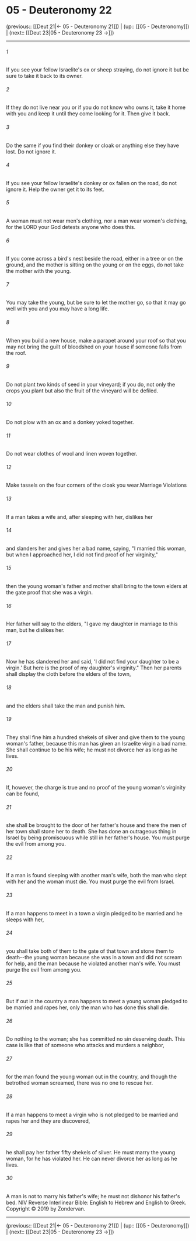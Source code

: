 # 05 - Deuteronomy 22

(previous:: [[Deut 21|← 05 - Deuteronomy 21]]) | (up:: [[05 - Deuteronomy]]) | (next:: [[Deut 23|05 - Deuteronomy 23 →]])

***


###### 1 
If you see your fellow Israelite's ox or sheep straying, do not ignore it but be sure to take it back to its owner. 

###### 2 
If they do not live near you or if you do not know who owns it, take it home with you and keep it until they come looking for it. Then give it back. 

###### 3 
Do the same if you find their donkey or cloak or anything else they have lost. Do not ignore it. 

###### 4 
If you see your fellow Israelite's donkey or ox fallen on the road, do not ignore it. Help the owner get it to its feet. 

###### 5 
A woman must not wear men's clothing, nor a man wear women's clothing, for the LORD your God detests anyone who does this. 

###### 6 
If you come across a bird's nest beside the road, either in a tree or on the ground, and the mother is sitting on the young or on the eggs, do not take the mother with the young. 

###### 7 
You may take the young, but be sure to let the mother go, so that it may go well with you and you may have a long life. 

###### 8 
When you build a new house, make a parapet around your roof so that you may not bring the guilt of bloodshed on your house if someone falls from the roof. 

###### 9 
Do not plant two kinds of seed in your vineyard; if you do, not only the crops you plant but also the fruit of the vineyard will be defiled. 

###### 10 
Do not plow with an ox and a donkey yoked together. 

###### 11 
Do not wear clothes of wool and linen woven together. 

###### 12 
Make tassels on the four corners of the cloak you wear.Marriage Violations 

###### 13 
If a man takes a wife and, after sleeping with her, dislikes her 

###### 14 
and slanders her and gives her a bad name, saying, "I married this woman, but when I approached her, I did not find proof of her virginity," 

###### 15 
then the young woman's father and mother shall bring to the town elders at the gate proof that she was a virgin. 

###### 16 
Her father will say to the elders, "I gave my daughter in marriage to this man, but he dislikes her. 

###### 17 
Now he has slandered her and said, 'I did not find your daughter to be a virgin.' But here is the proof of my daughter's virginity." Then her parents shall display the cloth before the elders of the town, 

###### 18 
and the elders shall take the man and punish him. 

###### 19 
They shall fine him a hundred shekels of silver and give them to the young woman's father, because this man has given an Israelite virgin a bad name. She shall continue to be his wife; he must not divorce her as long as he lives. 

###### 20 
If, however, the charge is true and no proof of the young woman's virginity can be found, 

###### 21 
she shall be brought to the door of her father's house and there the men of her town shall stone her to death. She has done an outrageous thing in Israel by being promiscuous while still in her father's house. You must purge the evil from among you. 

###### 22 
If a man is found sleeping with another man's wife, both the man who slept with her and the woman must die. You must purge the evil from Israel. 

###### 23 
If a man happens to meet in a town a virgin pledged to be married and he sleeps with her, 

###### 24 
you shall take both of them to the gate of that town and stone them to death--the young woman because she was in a town and did not scream for help, and the man because he violated another man's wife. You must purge the evil from among you. 

###### 25 
But if out in the country a man happens to meet a young woman pledged to be married and rapes her, only the man who has done this shall die. 

###### 26 
Do nothing to the woman; she has committed no sin deserving death. This case is like that of someone who attacks and murders a neighbor, 

###### 27 
for the man found the young woman out in the country, and though the betrothed woman screamed, there was no one to rescue her. 

###### 28 
If a man happens to meet a virgin who is not pledged to be married and rapes her and they are discovered, 

###### 29 
he shall pay her father fifty shekels of silver. He must marry the young woman, for he has violated her. He can never divorce her as long as he lives. 

###### 30 
A man is not to marry his father's wife; he must not dishonor his father's bed. NIV Reverse Interlinear Bible: English to Hebrew and English to Greek. Copyright © 2019 by Zondervan.

***

(previous:: [[Deut 21|← 05 - Deuteronomy 21]]) | (up:: [[05 - Deuteronomy]]) | (next:: [[Deut 23|05 - Deuteronomy 23 →]])
